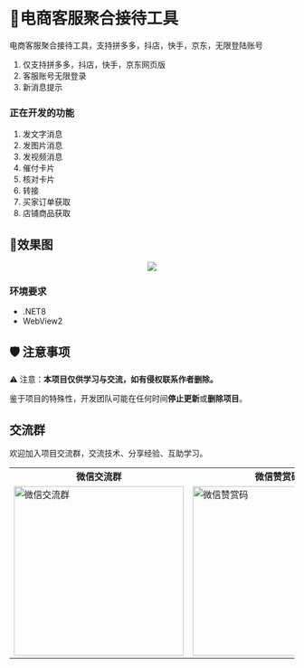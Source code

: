 
# 🚀电商客服聚合接待工具

电商客服聚合接待工具，支持拼多多，抖店，快手，京东，无限登陆账号


1. 仅支持拼多多，抖店，快手，京东网页版
2. 客服账号无限登录
3. 新消息提示


### 正在开发的功能
1. 发文字消息 
2. 发图片消息
3. 发视频消息
3. 催付卡片 
4. 核对卡片 
5. 转接
6. 买家订单获取
7. 店铺商品获取

## 🎨效果图

<div align="center">
  <img src="https://worklink.oss-cn-hangzhou.aliyuncs.com/6E7B9DFA602A0AB9DB0F181CBA77E3E0.png" >
  <br>
</div>


### 环境要求
- .NET8
- WebView2


## 🛡 注意事项

⚠️ 注意：**本项目仅供学习与交流，如有侵权联系作者删除。**

鉴于项目的特殊性，开发团队可能在任何时间**停止更新**或**删除项目**。

## 交流群
欢迎加入项目交流群，交流技术、分享经验、互助学习。
<div align="center">
  <table>
    <tr>
      <td align="center"><strong>微信交流群</strong></td>
      <td align="center"><strong>微信赞赏码</strong></td>
    </tr>
    <tr>
      <td><img src="https://worklink.oss-cn-hangzhou.aliyuncs.com/6E2E5943149235020A54553B9FD93CC9.png"  width="300px" alt="微信交流群"></td>
      <td><img src="https://worklink.oss-cn-hangzhou.aliyuncs.com/D8512B5B322FFAAC3D6927982A12B078.jpg"  width="300px" alt="微信赞赏码"></td>
    </tr>
  </table>
</div>
